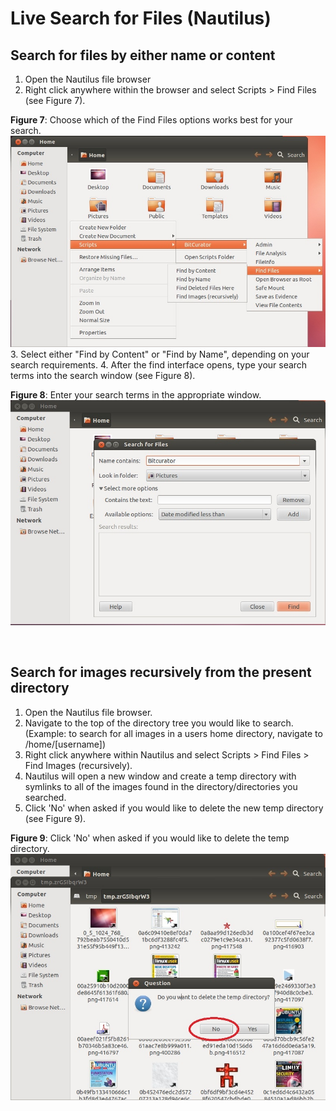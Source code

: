 Live Search for Files (Nautilus)
================================





Search for files by either name or content
------------------------------------------

1. Open the Nautilus file browser
2. Right click anywhere within the browser and select Scripts > Find Files (see Figure 7).  
  
**Figure 7**: Choose which of the Find Files options works best for your search.  
![Nautilus7.jpg](attachments/Nautilus7.jpg)
3. Select either "Find by Content" or "Find by Name", depending on your search requirements.
4. After the find interface opens, type your search terms into the search window (see Figure 8).  
  
  
**Figure 8**: Enter your search terms in the appropriate window.  
![Nautilus8.jpg](attachments/Nautilus8.jpg)

  


 

Search for images recursively from the present directory
--------------------------------------------------------

1. Open the Nautilus file browser.
2. Navigate to the top of the directory tree you would like to search. (Example: to search for all images in a users home directory, navigate to /home/[username])
3. Right click anywhere within Nautilus and select Scripts > Find Files > Find Images (recursively).
4. Nautilus will open a new window and create a temp directory with symlinks to all of the images found in the directory/directories you searched.
5. Click 'No' when asked if you would like to delete the new temp directory (see Figure 9).  
  
**Figure 9**: Click 'No' when asked if you would like to delete the temp directory.  
![Nautilus9.jpg](attachments/Nautilus9.jpg)

  


 










